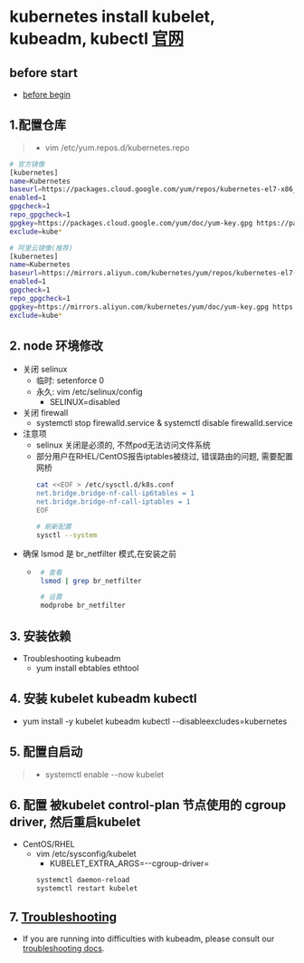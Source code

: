 # kubernetes install kubelet, kubeadm, kubectl [官网](https://kubernetes.io/docs/setup/production-environment/tools/kubeadm/install-kubeadm/#installing-kubeadm-kubelet-and-kubectl)
## before start
 - [before begin](01-before-begin.md)

## 1.配置仓库
 > * vim /etc/yum.repos.d/kubernetes.repo
```bash
# 官方镜像
[kubernetes]
name=Kubernetes
baseurl=https://packages.cloud.google.com/yum/repos/kubernetes-el7-x86_64
enabled=1
gpgcheck=1
repo_gpgcheck=1
gpgkey=https://packages.cloud.google.com/yum/doc/yum-key.gpg https://packages.cloud.google.com/yum/doc/rpm-package-key.gpg
exclude=kube*

# 阿里云镜像(推荐)
[kubernetes]
name=Kubernetes
baseurl=https://mirrors.aliyun.com/kubernetes/yum/repos/kubernetes-el7-x86_64
enabled=1
gpgcheck=1
repo_gpgcheck=1
gpgkey=https://mirrors.aliyun.com/kubernetes/yum/doc/yum-key.gpg https://mirrors.aliyun.com/kubernetes/yum/doc/rpm-package-key.gpg
exclude=kube*
```

## 2. node 环境修改
 - 关闭 selinux
   - 临时: setenforce 0
   - 永久: vim /etc/selinux/config
      - SELINUX=disabled
 - 关闭 firewall
   - systemctl stop firewalld.service & systemctl disable firewalld.service
 - 注意项
   - selinux 关闭是必须的, 不然pod无法访问文件系统
   - 部分用户在RHEL/CentOS报告iptables被绕过, 错误路由的问题, 需要配置网桥
     ```bash
     cat <<EOF > /etc/sysctl.d/k8s.conf
     net.bridge.bridge-nf-call-ip6tables = 1
     net.bridge.bridge-nf-call-iptables = 1
     EOF
     
     # 刷新配置
     sysctl --system
     ```
 - 确保 lsmod 是 br_netfilter 模式,在安装之前
   - ```bash
      # 查看
      lsmod | grep br_netfilter
     
      # 设置
      modprobe br_netfilter
      ```

## 3. 安装依赖
 - Troubleshooting kubeadm
    - yum install ebtables ethtool
    
## 4. 安装 kubelet kubeadm kubectl
 - yum install -y kubelet kubeadm kubectl --disableexcludes=kubernetes
 
## 5. 配置自启动
 > * systemctl enable --now kubelet

## 6. 配置 被kubelet control-plan 节点使用的 cgroup driver, 然后重启kubelet
 - CentOS/RHEL
   - vim /etc/sysconfig/kubelet
     - KUBELET_EXTRA_ARGS=--cgroup-driver=<value>
     ```bash
     systemctl daemon-reload
     systemctl restart kubelet
     ```

## 7. [Troubleshooting](https://kubernetes.io/docs/setup/production-environment/tools/kubeadm/install-kubeadm/#troubleshooting)
 - If you are running into difficulties with kubeadm, please consult our [troubleshooting docs](https://kubernetes.io/docs/setup/production-environment/tools/kubeadm/install-kubeadm/#troubleshooting).

